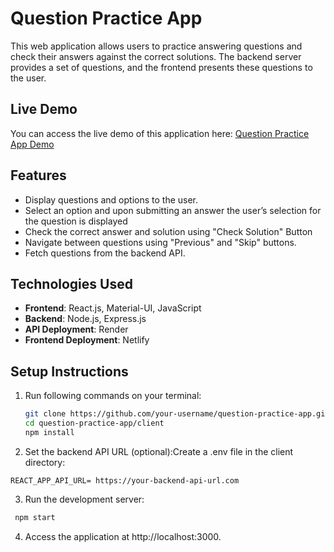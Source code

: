 # Question Practice App

This web application allows users to practice answering questions and check their answers against the correct solutions.
The backend server provides a set of questions, and the frontend presents these questions to the user.

## Live Demo

You can access the live demo of this application here: [Question Practice App Demo](https://effulgent-monstera-d8ffe1.netlify.app/)

## Features

- Display questions and options to the user.
- Select an option and upon submitting an answer the user’s selection for the question is displayed
- Check the correct answer and solution using "Check Solution" Button
- Navigate between questions using "Previous" and "Skip" buttons.
- Fetch questions from the backend API.

## Technologies Used

- **Frontend**: React.js, Material-UI, JavaScript
- **Backend**: Node.js, Express.js
- **API Deployment**: Render
- **Frontend Deployment**: Netlify

## Setup Instructions

1. Run following commands on your terminal:
   ```bash
   git clone https://github.com/your-username/question-practice-app.git
   cd question-practice-app/client
   npm install
   ```

2. Set the backend API URL (optional):Create a .env file in the client directory:
  ```
  REACT_APP_API_URL= https://your-backend-api-url.com
  ```

3. Run the development server:
  ```bash
   npm start
  ```
4. Access the application at http://localhost:3000.


